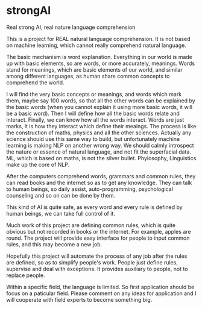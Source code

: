 # strongAI
Real strong AI, real nature language comprehension

This is a project for REAL natural language comprehension. It is not based on machine learning, which cannot really comprehend natural language.

The basic mechanism is word explanation. Everything in our world is made up with basic elements, so are words, or more accurately, meanings. Words stand for meanings, which are basic elements of our world, and similar among different languages, as human share common concepts to comprehend the world.

I will find the very basic concepts or meanings, and words which mark them, maybe say 100 words, so that all the other words can be explained by the basic words (when you cannot explain it using more basic words, it will be a basic word). Then I will define how all the basic words relate and interact. Finally, we can know how all the words interact. Words are just marks, it is how they interact which define their meaings. The process is like the construction of maths, physics and all the other sciences. Actually any science should use this same way to build, but unfortunately machine learning is making NLP on another wrong way. We should calmly introspect the nature or essence of natural language, and not fit the superfacial data. ML, which is based on maths, is not the silver bullet. Phylosophy, Linguistics make up the core of NLP.

After the computers comprehend words, grammars and common rules, they can read books and the internet so as to get any knowledge. They can talk to human beings, so daily assist, auto-programming, psychological counseling and so on can be done by them.

This kind of AI is quite safe, as every word and every rule is defined by human beings, we can take full control of it.

Much work of this project are defining common rules, which is quite obvious but not recorded in books or the internet. For example, apples are round. The project will provide easy interface for people to input common rules, and this may become a new job.

Hopefully this project will automate the process of any job after the rules are defined, so as to simplify people's work. People just define rules, supervise and deal with exceptions. It provides auxiliary to people, not to replace people.

Within a specific field, the language is limited. So first application should be focus on a paticular field. Please comment on any ideas for application and I will cooperate with field experts to become something big.
